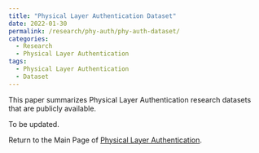 ```yaml
---
title: "Physical Layer Authentication Dataset"
date: 2022-01-30
permalink: /research/phy-auth/phy-auth-dataset/
categories:
  - Research
  - Physical Layer Authentication
tags:
  - Physical Layer Authentication
  - Dataset
---
```


This paper summarizes Physical Layer Authentication research datasets that are publicly available. 

To be updated.


Return to the Main Page of [Physical Layer Authentication](/research/phy-auth/phy-auth-main-page/).